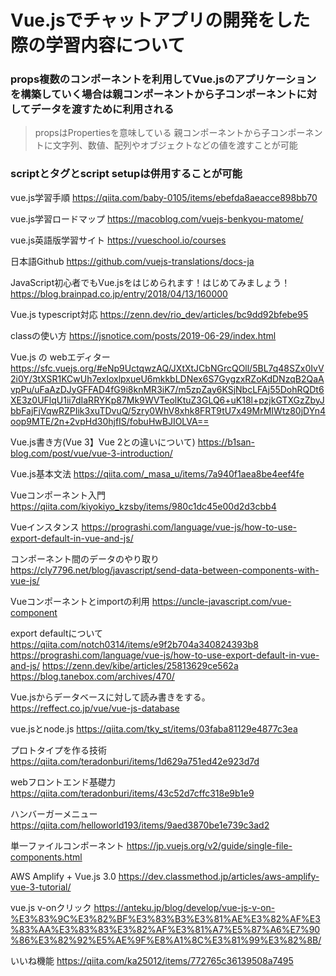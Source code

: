 # Vue.jsでチャットアプリの開発をした際の学習内容について

### props複数のコンポーネントを利用してVue.jsのアプリケーションを構築していく場合は親コンポーネントから子コンポーネントに対してデータを渡すために利用される
> propsはPropertiesを意味している
>親コンポーネントから子コンポーネントに文字列、数値、配列やオブジェクトなどの値を渡すことが可能

### scriptとタグとscript setupは併用することが可能

vue.js学習手順
https://qiita.com/baby-0105/items/ebefda8aeacce898bb70

vue.js学習ロードマップ
https://macoblog.com/vuejs-benkyou-matome/

vue.js英語版学習サイト
https://vueschool.io/courses

日本語Github
https://github.com/vuejs-translations/docs-ja

JavaScript初心者でもVue.jsをはじめられます！はじめてみましょう！
https://blog.brainpad.co.jp/entry/2018/04/13/160000

Vue.js typescript対応
https://zenn.dev/rio_dev/articles/bc9dd92bfebe95

classの使い方
https://jsnotice.com/posts/2019-06-29/index.html

Vue.js の webエディター
https://sfc.vuejs.org/#eNp9UctqwzAQ/JXtXtJCbNGrcQOll/5BL7q48SZx0IvV2i0Y/3tXSR1KCwUh7exIoxlpxueU6mkkbLDNex6S7GygzxRZoKdDNzqB2QaAvpPu/uFaAzDJyGFFAD4fG9i8knMR3iK7/m5zpZay6KSjNbcLFAj55DohRQDt6XE3z0UFlqU1ii7dIaRRYKp87Mk9WVTeolKtuZ3GLQ6+uK18l+pzjkGTXGzZbyJbbFajFjVqwRZPIik3xuTDvuQ/5zry0WhV8xhk8FRT9tU7x49MrMIWtz80jDYn4oop9MTE/2n+2vpHd30hjfIS/fobuHwBJIOLVA==

Vue.js書き方(Vue 3】Vue 2との違いについて)
https://b1san-blog.com/post/vue/vue-3-introduction/

Vue.js基本文法
https://qiita.com/_masa_u/items/7a940f1aea8be4eef4fe

Vueコンポーネント入門
https://qiita.com/kiyokiyo_kzsby/items/980c1dc45e00d2d3cbb4

Vueインスタンス
https://prograshi.com/language/vue-js/how-to-use-export-default-in-vue-and-js/

コンポーネント間のデータのやり取り
https://cly7796.net/blog/javascript/send-data-between-components-with-vue-js/

Vueコンポーネントとimportの利用
https://uncle-javascript.com/vue-component

export defaultについて
https://qiita.com/notch0314/items/e9f2b704a340824393b8
https://prograshi.com/language/vue-js/how-to-use-export-default-in-vue-and-js/
https://zenn.dev/kibe/articles/25813629ce562a
https://blog.tanebox.com/archives/470/

Vue.jsからデータベースに対して読み書きをする。
https://reffect.co.jp/vue/vue-js-database

vue.jsとnode.js
https://qiita.com/tky_st/items/03faba81129e4877c3ea

プロトタイプを作る技術
https://qiita.com/teradonburi/items/1d629a751ed42e923d7d

webフロントエンド基礎力
https://qiita.com/teradonburi/items/43c52d7cffc318e9b1e9

ハンバーガーメニュー
https://qiita.com/helloworld193/items/9aed3870be1e739c3ad2

単一ファイルコンポーネント
https://jp.vuejs.org/v2/guide/single-file-components.html

AWS Amplify + Vue.js 3.0
https://dev.classmethod.jp/articles/aws-amplify-vue-3-tutorial/

vue.js v-onクリック
https://anteku.jp/blog/develop/vue-js-v-on-%E3%83%9C%E3%82%BF%E3%83%B3%E3%81%AE%E3%82%AF%E3%83%AA%E3%83%83%E3%82%AF%E3%81%A7%E5%87%A6%E7%90%86%E3%82%92%E5%AE%9F%E8%A1%8C%E3%81%99%E3%82%8B/

いいね機能
https://qiita.com/ka25012/items/772765c36139508a7495